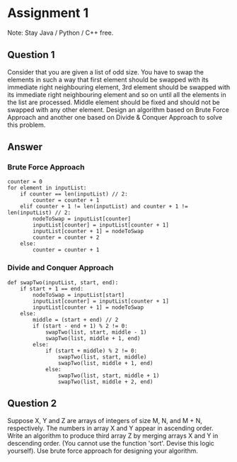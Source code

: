 # Assignment 1 

Note: Stay Java / Python / C++ free.
## Question 1
Consider that you are given a list of odd size. You have to swap the elements in such a way that first element should be swapped with its immediate right neighbouring element, 3rd element should be swapped with its immediate right neighbouring element and so on until all the elements in the list are processed. Middle element should be fixed and should not be swapped with any other element. Design an algorithm based on Brute Force Approach and another one based on Divide & Conquer Approach to solve this problem. <br>


## Answer

### Brute Force Approach
```
counter = 0
for element in inputList:
    if counter == len(inputList) // 2:
        counter = counter + 1
    elif counter + 1 != len(inputList) and counter + 1 != len(inputList) // 2:
        nodeToSwap = inputList[counter]
        inputList[counter] = inputList[counter + 1]
        inputList[counter + 1] = nodeToSwap
        counter = counter + 2
    else:
        counter = counter + 1

```

### Divide and Conquer Approach
```
def swapTwo(inputList, start, end):
    if start + 1 == end:
        nodeToSwap = inputList[start]
        inputList[counter] = inputList[counter + 1]
        inputList[counter + 1] = nodeToSwap
    else:
        middle = (start + end) // 2
        if (start - end + 1) % 2 != 0:
            swapTwo(list, start, middle - 1)
            swapTwo(list, middle + 1, end)
        else:
            if (start + middle) % 2 != 0:
                swapTwo(list, start, middle)
                swapTwo(list, middle + 1, end)
            else:
                swapTwo(list, start, middle + 1)
                swapTwo(list, middle + 2, end)
```

## Question 2
Suppose X, Y and Z are arrays of integers of size M, N, and M + N, respectively. The numbers in array X and Y appear in ascending order. Write an algorithm to produce third array Z by merging arrays X and Y in descending order. (You cannot use the function 'sort'. Devise this logic yourself). Use brute force approach for designing your algorithm.

                
                

       
